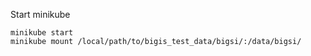 
Start minikube
```
minikube start
minikube mount /local/path/to/bigis_test_data/bigsi/:/data/bigsi/
```
